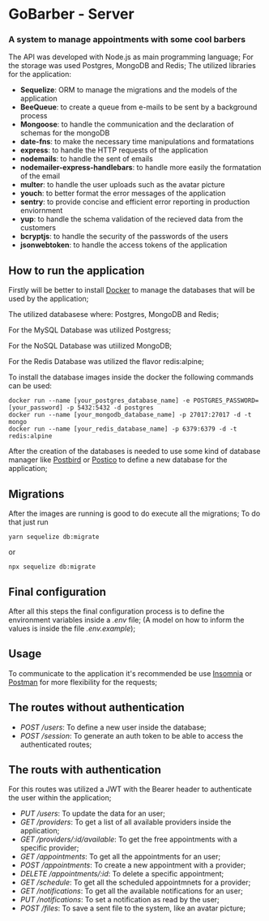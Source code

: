 # GoBarber - Server
### A system to manage appointments with some cool barbers
The API was developed with Node.js as main programming language;
For the storage was used Postgres, MongoDB and Redis;
The utilized libraries for the application:
* __Sequelize__: ORM to manage the migrations and the models of the application
* __BeeQueue__: to create a queue from e-mails to be sent by a background process
* __Mongoose__: to handle the communication and the declaration of schemas for the mongoDB
* __date-fns__: to make the necessary time manipulations and formatations
* __express__: to handle the HTTP requests of the application
* __nodemails__: to handle the sent of emails
* __nodemailer-express-handlebars__: to handle more easily the formatation of the email
* __multer__: to handle the user uploads such as the avatar picture
* __youch__: to better format the error messages of the application
* __sentry__: to provide concise and efficient error reporting in production enviornment
* __yup__: to handle the schema validation of the recieved data from the customers
* __bcryptjs__: to handle the security of the passwords of the users
* __jsonwebtoken__: to handle the access tokens of the application

## How to run the application
Firstly will be better to install [Docker](https://www.docker.com/) to manage the databases that will be used by the application;

The utilized databasese where: Postgres, MongoDB and Redis;

For the MySQL Database was utilized Postgress;

For the NoSQL Database was utiilized MongoDB;

For the Redis Database was utilized the flavor redis:alpine;

To install the database images inside the docker the following commands can be used:
```
docker run --name [your_postgres_database_name] -e POSTGRES_PASSWORD=[your_password] -p 5432:5432 -d postgres
docker run --name [your_mongodb_database_name] -p 27017:27017 -d -t mongo
docker run --name [your_redis_database_name] -p 6379:6379 -d -t redis:alpine
```
After the creation of the databases is needed to use some kind of database manager like [Postbird](https://www.electronjs.org/apps/postbird) or [Postico](https://eggerapps.at/postico/)
to define a new database for the application;

## Migrations
After the images are running is good to do execute all the migrations;
To do that just run
```
yarn sequelize db:migrate
```
or
```
npx sequelize db:migrate
```

## Final configuration
After all this steps the final configuration process is to define the environment variables inside a *.env* file;
(A model on how to inform the values is inside the file *.env.example*);

## Usage
To communicate to the application it's recommended be use [Insomnia](https://insomnia.rest/) or [Postman](https://www.postman.com/) for more flexibility for the requests;

## The routes without authentication
- *POST /users*: To define a new user inside the database;
- *POST /session*: To generate an auth token to be able to access the authenticated routes;

## The routs with authentication
For this routes was utilized a JWT with the Bearer header to authenticate the user within the application;
- *PUT /users*: To update the data for an user;
- *GET /providers*: To get a list of all available providers inside the application;
- *GET /providers/:id/available*: To get the free appointments with a specific provider;
- *GET /appointments*: To get all the appointments for an user;
- *POST /appointments*: To create a new appointment with a provider;
- *DELETE /appointments/:id*: To delete a specific appointment;
- *GET /schedule*: To get all the scheduled appointmnets for a provider;
- *GET /notifications*: To get all the available notifications for an user;
- *PUT /notifications*: To set a notification as read by the user;
- *POST /files*: To save a sent file to the system, like an avatar picture;
